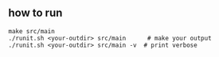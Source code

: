 ## how to run 
``` 
make src/main
./runit.sh <your-outdir> src/main      # make your output
./runit.sh <your-outdir> src/main -v  # print verbose
```
